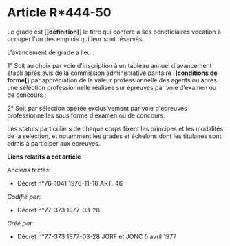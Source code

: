 # Article R*444-50

Le grade est [**]définition[**] le titre qui confère à ses bénéficiaires vocation à occuper l'un des emplois qui leur sont
réservés.

L'avancement de grade a lieu :

1° Soit au choix par voie d'inscription à un tableau annuel d'avancement établi après avis de la commission administrative
paritaire [**]conditions de forme[**] par appréciation de la valeur professionnelle des agents ou après une sélection
professionnelle réalisée sur épreuves par voie d'examen ou de concours ;

2° Soit par sélection opérée exclusivement par voie d'épreuves professionnelles sous forme d'examen ou de concours.

Les statuts particuliers de chaque corps fixent les principes et les modalités de la sélection, et notamment les grades et
échelons dont les titulaires sont admis à participer aux épreuves.

**Liens relatifs à cet article**

_Anciens textes_:

  - Décret n°76-1041 1976-11-16 ART. 46

_Codifié par_:

  - Décret n°77-373 1977-03-28

_Créé par_:

  - Décret n°77-373 1977-03-28 JORF et JONC 5 avril 1977

